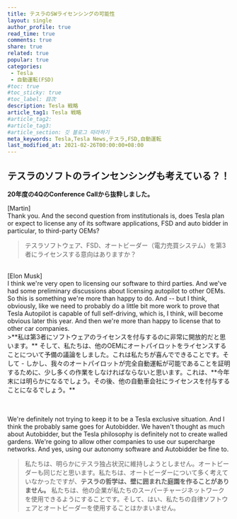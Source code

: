 ```yaml
---
title: テスラのSWライセンシングの可能性
layout: single
author_profile: true
read_time: true
comments: true
share: true
related: true
popular: true
categories:
 - Tesla
 - 自動運転(FSD)
#toc: true
#toc_sticky: true
#toc_label: 目次
description: Tesla 戦略
article_tag1: Tesla 戦略
#article_tag2:
#article_tag3:
#article_section: 깃 블로그 따라하기
meta_keywords: Tesla,Tesla News,テスラ,FSD,自動運転
last_modified_at: 2021-02-26T00:00:00+08:00
---
```


## テスラのソフトのラインセンシングも考えている？！

**20年度の4QのConference Callから抜粋しました。**

[Martin]
<br>
Thank you. And the second question from institutionals is, does Tesla plan or expect to license any of its software applications, FSD and auto bidder in particular, to third-party OEMs?
<br>
>テスラソフトウェア、FSD、オートビーダー（電力売買システム）を第3者にライセンスする意向はありますか？

<br>
[Elon Musk]
<br>
I think we're very open to licensing our software to third parties. And we've had some preliminary discussions about licensing autopilot to other OEMs. So this is something we're more than happy to do. And -- but I think, obviously, like we need to probably do a little bit more work to prove that Tesla Autopilot is capable of full self-driving, which is, I think, will become obvious later this year. And then we're more than happy to license that to other car companies.
<br>
>**私は第3者にソフトウェアのライセンスを付与するのに非常に開放的だと思います。** そして、私たちは、他のOEMにオートパイロットをライセンスすることについて予備の議論をしました。これは私たちが喜んでできることです。そして - しかし、我々のオートパイロットが完全自動運転が可能であることを証明するために、少し多くの作業をしなければならないと思います。これは、**今年末には明らかになるでしょう。その後、他の自動車会社にライセンスを付与することになるでしょう。**

<br><br>
We're definitely not trying to keep it to be a Tesla exclusive situation. And I think the probably same goes for Autobidder. We haven't thought as much about Autobidder, but the Tesla philosophy is definitely not to create walled gardens. We're going to allow other companies to use our supercharge networks. And yes, using our autonomy software and Autobidder be fine to.
<br>
>私たちは、明らかにテスラ独占状況に維持しようとしません。オートビーダーも同じだと思います。私たちは、オートビーダーについて多く考えていなかったですが、**テスラの哲学は、壁に囲まれた庭園を作ることがありません。** 私たちは、他の企業が私たちのスーパーチャージネットワークを使用できるようにすることです。そして、はい、私たちの自律ソフトウェアとオートビーダーを使用することはかまいません。
